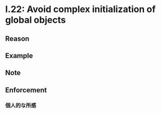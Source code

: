 # I.22: Avoid complex initialization of global objects

## Reason

## Example

## Note

## Enforcement

### 個人的な所感
